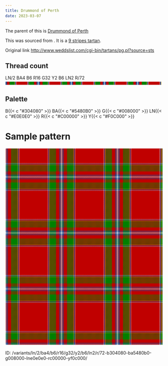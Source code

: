 ```yaml
---
title: Drummond of Perth
date: 2023-03-07
---
```

The parent of this is [Drummond of Perth](/tartans/ln/2/ba4/b6/r16/g32/y2/b6/ln2/r/72/)


This was sourced from <no value>.  It is a [9 stripes tartan](/stripes/stripes9/).

Original link http://www.weddslist.com/cgi-bin/tartans/pg.pl?source=sts

## Thread count
LN/2 BA4 B6 R16 G32 Y2 B6 LN2 R/72
![Sett](sett.png)

## Palette
B{{< c "#304080" >}} BA{{< c "#5480B0" >}} G{{< c "#008000" >}} LN{{< c "#E0E0E0" >}} R{{< c "#C00000" >}} Y{{< c "#F0C000" >}}

# Sample pattern

![Tartan detail](tartan.png "LN/2 BA4 B6 R16 G32 Y2 B6 LN2 R/72 tartan")

ID: /variants/ln/2/ba4/b6/r16/g32/y2/b6/ln2/r/72-b304080-ba5480b0-g008000-lne0e0e0-rc00000-yf0c000/